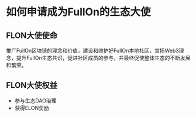 # 如何申请成为FullOn的生态大使

## FLON大使使命
推广FullOn区块链的理念和价值，建设和维护好FullOn本地社区，宣扬Web3理念，提升FullOn生态共识，促进社区成员的参与，并最终促使整体生态的不断发展和繁荣。

## FLON大使权益

- 参与生态DAO治理
- 获得ELON奖励